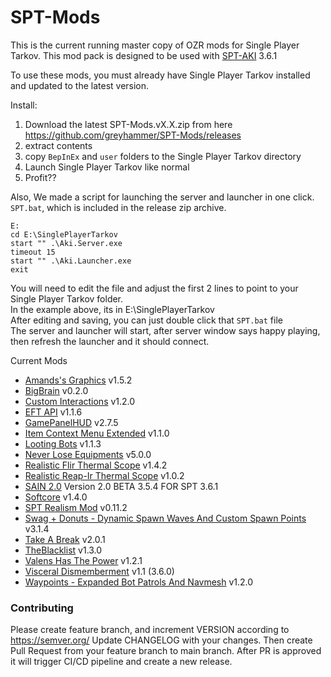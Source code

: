# SPT-Mods


This is the current running master copy of OZR mods for Single Player Tarkov. 
This mod pack is designed to be used with [SPT-AKI](https://www.sp-tarkov.com/) 3.6.1

To use these mods, you must already have Single Player Tarkov installed and updated to the latest version.

Install: 
1. Download the latest SPT-Mods.vX.X.zip from here https://github.com/greyhammer/SPT-Mods/releases
2. extract contents
3. copy `BepInEx` and `user` folders to the Single Player Tarkov directory
4. Launch Single Player Tarkov like normal
5. Profit?? 

Also, We made a script for launching the server and launcher in one click.
`SPT.bat`, which is included in the release zip archive.
```
E:
cd E:\SinglePlayerTarkov
start "" .\Aki.Server.exe
timeout 15
start "" .\Aki.Launcher.exe
exit
```
You will need to edit the file and adjust the first 2 lines to point to your Single Player Tarkov folder.  
In the example above, its in E:\SinglePlayerTarkov  
After editing and saving, you can just double click that `SPT.bat` file  
The server and launcher will start, after server window says happy playing, then refresh the launcher and it should connect.  

Current Mods
* [Amands's Graphics](https://hub.sp-tarkov.com/files/file/813-amands-s-graphics/) v1.5.2
* [BigBrain](https://hub.sp-tarkov.com/files/file/1219-bigbrain/) v0.2.0
* [Custom Interactions](https://hub.sp-tarkov.com/files/file/1278-custom-interactions) v1.2.0
* [EFT API](https://hub.sp-tarkov.com/files/file/1215-eft-api/) v1.1.6
* [GamePanelHUD](https://hub.sp-tarkov.com/files/file/652-game-panel-hud/) v2.7.5
* [Item Context Menu Extended](https://hub.sp-tarkov.com/files/file/1283-item-context-menu-extended) v1.1.0
* [Looting Bots](https://hub.sp-tarkov.com/files/file/1096-looting-bots/) v1.1.3
* [Never Lose Equipments]() v5.0.0
* [Realistic Flir Thermal Scope](https://hub.sp-tarkov.com/files/file/1201-realistic-flir-thermal-scope-60hz-320-240px-and-range/) v1.4.2
* [Realistic Reap-Ir Thermal Scope](https://hub.sp-tarkov.com/files/file/1302-realistic-reap-ir-thermal-scope-60hz-640-320px/) v1.0.2
* [SAIN 2.0](https://hub.sp-tarkov.com/files/file/1062-sain-2-0-solarint-s-ai-modifications-full-ai-combat-system-replacement/) Version 2.0 BETA 3.5.4 FOR SPT 3.6.1
* [Softcore](https://hub.sp-tarkov.com/files/file/998-softcore) v1.4.0
* [SPT Realism Mod](https://hub.sp-tarkov.com/files/file/606-spt-realism-mod/) v0.11.2
* [Swag + Donuts - Dynamic Spawn Waves And Custom Spawn Points](https://hub.sp-tarkov.com/files/file/878-swag-simple-wave-ai-generator/#tab_dbb2762a38dd640140e33993c19f0e5cd129c780) v3.1.4
* [Take A Break](https://hub.sp-tarkov.com/files/file/671-take-a-break/) v2.0.1
* [TheBlacklist](https://hub.sp-tarkov.com/files/file/1012-the-blacklist-flea-market-enhancements) v1.3.0
* [Valens Has The Power](https://hub.sp-tarkov.com/files/file/613-valens-has-the-power) v1.2.1
* [Visceral Dismemberment](https://hub.sp-tarkov.com/files/file/1092-visceral-dismemberment/#tab_9a55fd25c7cb92ce0fe6aa067b18169b3daa3f7c) v1.1 (3.6.0)
* [Waypoints - Expanded Bot Patrols And Navmesh](https://hub.sp-tarkov.com/files/file/1119-waypoints-expanded-bot-patrols-and-navmesh/) v1.2.0

### Contributing
Please create feature branch, and increment VERSION according to https://semver.org/
Update CHANGELOG with your changes.
Then create Pull Request from your feature branch to main branch.
After PR is approved it will trigger CI/CD pipeline and create a new release.
